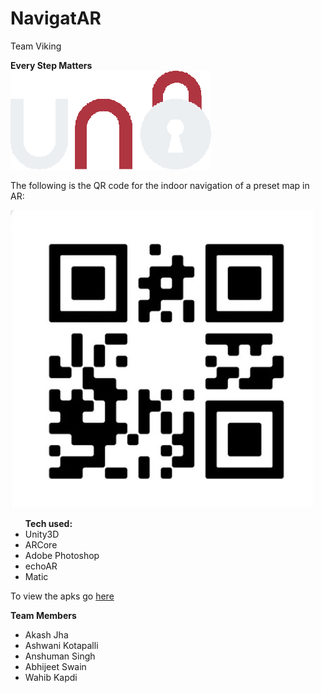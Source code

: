 # NavigatAR
Team Viking

<strong>Every Step Matters</strong><br>
<img src="./Assets/Pedometer/UI Textures/Layer 1.png" />

The following is the QR code for the indoor navigation of a preset map in AR:

<img src="./Assets/QR.jpeg" />

<ul>
  <b>Tech used:</b>
  <li>Unity3D</li>
  <li>ARCore</li>
  <li>Adobe Photoshop</li>
  <li>echoAR</li>
  <li>Matic</li>
</ul>

<p>To view the apks go <a href='https://drive.google.com/drive/folders/1zmM25H0RUqAkZ8alpbS4ldwemEHGmRKj?usp=sharing'>here</a></p>

<strong>Team Members</strong>
<ul>
  <li>Akash Jha</li>
  <li>Ashwani Kotapalli</li>
  <li>Anshuman Singh</li>
  <li>Abhijeet Swain</li>
  <li>Wahib Kapdi</li>
</ul>
